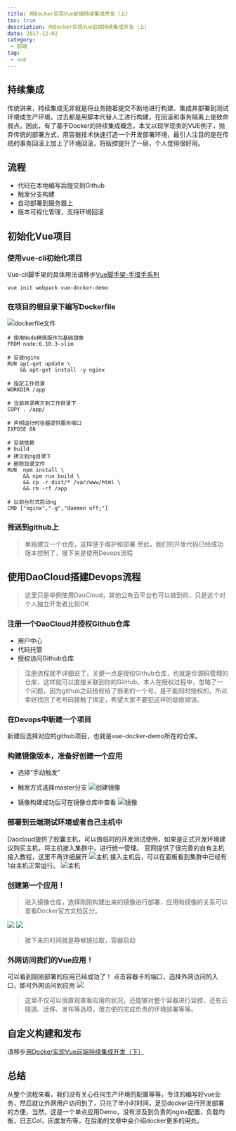 ```yaml
---
title: 用Docker实现Vue前端持续集成开发（上）
toc: true
description: 用Docker实现Vue前端持续集成开发（上）
date: 2017-12-02
category: 
 - 前端
tag:
 - vue
---
```


## 持续集成
传统讲来，持续集成无非就是将业务随着提交不断地进行构建、集成并部署到测试环境或生产环境，过去都是用脚本代替人工进行构建，在回滚和事务隔离上是致命弱点。因此，有了基于Docker的持续集成概念，本文以现学现卖的VUE例子，抛弃传统的部署方式，用容器技术快速打造一个开发部署环境，最引人注目的是在传统的事务回滚上加上了环境回滚，将版控提升了一层，个人觉得很好用。

## 流程
- 代码在本地编写后提交到Github
- 触发分支构建
- 自动部署到服务器上
- 版本可视化管理，支持环境回滚

## 初始化Vue项目

### 使用vue-cli初始化项目

Vue-cli脚手架的具体用法请移步[Vue脚手架-手摸手系列](http://geons.me/fast-study-vue.html)

```shell
vue init webpack vue-docker-demo
```

### 在项目的根目录下编写Dockerfile
![dockerfile文件](http://oyc3sy7c4.bkt.clouddn.com/vue-docker-dockerfile.png)
```docker
# 使用Node精简版作为基础镜像
FROM node:6.10.3-slim

# 安装nginx
RUN apt-get update \    
    && apt-get install -y nginx

# 指定工作目录
WORKDIR /app

# 当前目录拷贝到工作目录下
COPY . /app/

# 声明运行时容器提供服务端口
EXPOSE 80

# 安装依赖
# build
# 拷贝到ng目录下
# 删除目录文件
RUN  npm install \
     && npm run build \     
     && cp -r dist/* /var/www/html \     
     && rm -rf /app

# 以前台形式启动ng
CMD ["nginx","-g","daemon off;"]
```

### 推送到github上
> 单独建立一个仓库，这样便于维护和部署
至此，我们的开发代码已经成功版本控制了，接下来是使用Devops流程

## 使用DaoCloud搭建Devops流程
> 这里只是举例使用DaoCloud，其他公有云平台也可以做到的，只是这个对个人独立开发者比较OK

### 注册一个DaoCloud并授权Github仓库
- 用户中心
- 代码托管
- 授权访问Github仓库
> 注册流程就不详细说了，关键一点是授权Github仓库，也就是你源码管理的仓库，这样就可以直接关联到你的GitHub。本人在授权过程中，忽略了一个问题，因为github之前授权给了很老的一个号，是不能同时授权的，所以幸好找回了老号码接触了绑定，希望大家不要犯这样的低级错误。

### 在Devops中新建一个项目
新建后选择对应的github项目，也就是vue-docker-demo所在的仓库。

### 构建镜像版本，准备好创建一个应用
- 选择“手动触发”
- 触发方式选择master分支
![创建镜像](https://user-gold-cdn.xitu.io/2017/11/21/15fdf12d8a14e5ea?imageView2/0/w/1280/h/960/format/webp/ignore-error/1)

- 镜像构建成功后可在镜像仓库中查看
![镜像](https://user-gold-cdn.xitu.io/2017/11/21/15fdf152e156f10d?imageView2/0/w/1280/h/960/format/webp/ignore-error/1)

### 部署到云端测试环境或者自己主机中
Daocloud提供了胶囊主机，可以做临时的开发测试使用，如果是正式开发环境建议购买主机，将主机接入集群中，进行统一管理。
官网提供了很完善的自有主机接入教程，这里不再详细展开
![主机](https://user-gold-cdn.xitu.io/2017/11/21/15fdf0e8b7f97804?imageView2/0/w/1280/h/960/format/webp/ignore-error/1)
接入主机后，可以在面板看到集群中已经有1台主机正常运行。
![主机](https://user-gold-cdn.xitu.io/2017/11/21/15fdf1d36fd5a210?imageView2/0/w/1280/h/960/format/webp/ignore-error/1)

### 创建第一个应用！
> 进入镜像仓库，选择刚刚构建出来的镜像进行部署，应用和镜像的关系可以查看Docker官方文档区分。

![](https://user-gold-cdn.xitu.io/2017/11/21/15fdf1c416ab9539?imageView2/0/w/1280/h/960/format/webp/ignore-error/1)
![](https://user-gold-cdn.xitu.io/2017/11/21/15fdf1f270b7eb89?imageView2/0/w/1280/h/960/format/webp/ignore-error/1)

> 接下来的时间就是静候镜拉取，容器启动

### 外网访问我们的Vue应用！
可以看到刚刚部署的应用已经成功了！
点击容器卡的端口，选择外网访问的入口，即可外网访问到应用
![](http://oyc3sy7c4.bkt.clouddn.com/vue-docker-daocloud.png)

> 这里不仅可以很直观查看应用的状况，还能够对整个容器进行监控，还有云隧道、迁移、发布等选项，很方便的完成负责的环境部署等等。

## 自定义构建和发布
请移步[用Docker实现Vue前端持续集成开发（下）]()

## 总结
从整个流程来看，我们没有关心任何生产环境的配置等等，专注的编写好vue业务，然后就让外网用户访问到了，只花了半小时时间，足见docker进行开发部署的方便，当然，这是一个单点应用Demo，没有涉及到负责的nginx配置，负载均衡，日志Col，灰度发布等，在后面的文章中会介绍docker更多的用处。
